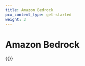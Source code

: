 ```yaml
---
title: Amazon Bedrock
pcx_content_type: get-started
weight: 3
---
```


# Amazon Bedrock

{{<render file="_bedrock.md">}}